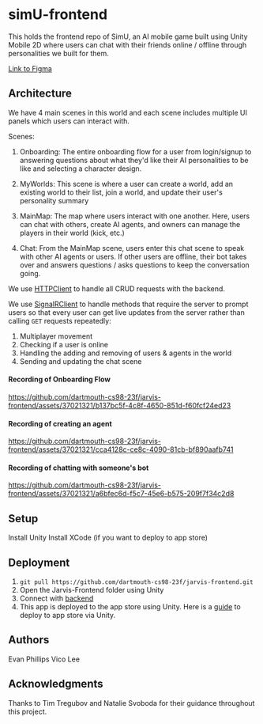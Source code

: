 # simU-frontend

This holds the frontend repo of SimU, an AI mobile game built using Unity Mobile 2D where users can chat with their friends online / offline through personalities we built for them.

[Link to Figma](https://www.figma.com/file/C8lO2GUAnYuTL5eUbSuTjQ/Prototype%3A-Vico%2C-Tucker%2C-Jackson%2C-Evan%2C-Alan%2C-Lekina?type=design&node-id=547%3A435&mode=design&t=2vE4ODx9CQ4JZq1P-1)

## Architecture

We have 4 main scenes in this world and each scene includes multiple UI panels which users can interact with. 

Scenes:

1. Onboarding: The entire onboarding flow for a user from login/signup to answering questions about what they'd like their AI personalities to be like and selecting a character design.

2. MyWorlds: This scene is where a user can create a world, add an existing world to their list, join a world, and update their user's personality summary

3. MainMap: The map where users interact with one another. Here, users can chat with others, create AI agents, and owners can manage the players in their world (kick, etc.)

4. Chat: From the MainMap scene, users enter this chat scene to speak with other AI agents or users. If other users are offline, their bot takes over and answers questions / asks questions to keep the conversation going.

We use [HTTPClient](https://github.com/dartmouth-cs98-23f/jarvis-frontend/blob/main/Assets/Clients/HTTPClient.cs) to handle all CRUD requests with the backend.

We use [SignalRClient](https://github.com/dartmouth-cs98-23f/jarvis-frontend/blob/main/Assets/SignalRClient/SignalRClient.cs) to handle methods that require the server to prompt users so that every user can get live updates from the server rather than calling `GET` requests repeatedly:

1. Multiplayer movement
2. Checking if a user is online
3. Handling the adding and removing of users & agents in the world
4. Sending and updating the chat scene

#### Recording of Onboarding Flow
https://github.com/dartmouth-cs98-23f/jarvis-frontend/assets/37021321/b137bc5f-4c8f-4650-851d-f60fcf24ed23

#### Recording of creating an agent
https://github.com/dartmouth-cs98-23f/jarvis-frontend/assets/37021321/cca4128c-ce8c-4090-81cb-bf890aafb741

#### Recording of chatting with someone's bot
https://github.com/dartmouth-cs98-23f/jarvis-frontend/assets/37021321/a6bfec6d-f5c7-45e6-b575-209f7f34c2d8

## Setup

Install Unity 
Install XCode (if you want to deploy to app store)

## Deployment

1. `git pull https://github.com/dartmouth-cs98-23f/jarvis-frontend.git`
2. Open the Jarvis-Frontend folder using Unity
3. Connect with [backend](https://github.com/dartmouth-cs98-23f/SimU-GameService)
4. This app is deployed to the app store using Unity. Here is a [guide](https://learn.unity.com/tutorial/publishing-for-ios) to deploy to app store via Unity.

## Authors

Evan Phillips
Vico Lee

## Acknowledgments
Thanks to Tim Tregubov and Natalie Svoboda for their guidance throughout this project.

